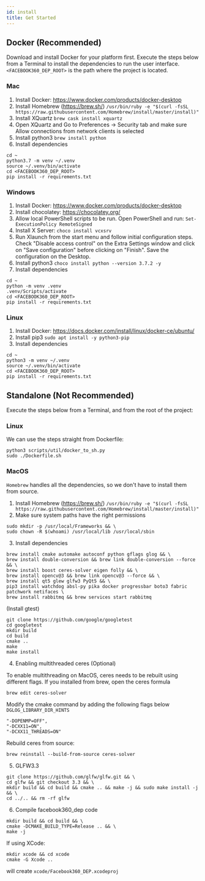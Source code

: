 ```yaml
---
id: install
title: Get Started
---
```


## Docker (Recommended)

Download and install Docker for your platform first.
Execute the steps below from a Terminal to install the dependencies to run the user interface.
`<FACEBOOK360_DEP_ROOT>` is the path where the project is located.

### Mac
1. Install Docker: https://www.docker.com/products/docker-desktop
2. Install Homebrew (https://brew.sh/)
`/usr/bin/ruby -e "$(curl -fsSL https://raw.githubusercontent.com/Homebrew/install/master/install)"`
3. Install XQuartz
`brew cask install xquartz`
4. Open XQuartz and Go to Preferences -> Security tab and make sure Allow connections from network clients is selected
5. Install python3
`brew install python`
6. Install dependencies
~~~~
cd ~
python3.7 -m venv ~/.venv
source ~/.venv/bin/activate
cd <FACEBOOK360_DEP_ROOT>
pip install -r requirements.txt
~~~~

### Windows
1. Install Docker: https://www.docker.com/products/docker-desktop
2. Install chocolatey: https://chocolatey.org/
3. Allow local PowerShell scripts to be run. Open PowerShell and run:
`Set-ExecutionPolicy RemoteSigned`
4. Install X Server:
`choco install vcxsrv`
5. Run Xlaunch from the start menu and follow initial configuration steps.
Check "Disable access control" on the Extra Settings window and click on "Save configuration" before clicking on "Finish". Save the configuration on the Desktop.
6. Install python3
`choco install python --version 3.7.2 -y`
7. Install dependencies
~~~~
cd ~
python -m venv .venv
.venv/Scripts/activate
cd <FACEBOOK360_DEP_ROOT>
pip install -r requirements.txt
~~~~

### Linux
1. Install Docker: https://docs.docker.com/install/linux/docker-ce/ubuntu/
2. Install pip3
`sudo apt install -y python3-pip`
3. Install dependencies
~~~~
cd ~
python3 -m venv ~/.venv
source ~/.venv/bin/activate
cd <FACEBOOK360_DEP_ROOT>
pip install -r requirements.txt
~~~~

## Standalone (Not Recommended)

Execute the steps below from a Terminal, and from the root of the project:

### Linux
We can use the steps straight from Dockerfile:
~~~~
python3 scripts/util/docker_to_sh.py
sudo ./Dockerfile.sh
~~~~

### MacOS
`Homebrew` handles all the dependencies, so we don't have to install them from source.

1. Install Homebrew (https://brew.sh/)
`/usr/bin/ruby -e "$(curl -fsSL https://raw.githubusercontent.com/Homebrew/install/master/install)"`
2. Make sure system paths have the right permissions
~~~~
sudo mkdir -p /usr/local/Frameworks && \
sudo chown -R $(whoami) /usr/local/lib /usr/local/sbin
~~~~
3. Install dependencies
~~~~
brew install cmake automake autoconf python gflags glog && \
brew install double-conversion && brew link double-conversion --force && \
brew install boost ceres-solver eigen folly && \
brew install opencv@3 && brew link opencv@3 --force && \
brew install qt5 glew glfw3 PyQt5 && \
pip3 install watchdog absl-py pika docker progressbar boto3 fabric patchwork netifaces \
brew install rabbitmq && brew services start rabbitmq
~~~~
(Install gtest)
~~~~
git clone https://github.com/google/googletest
cd googletest
mkdir build
cd build
cmake ..
make
make install
~~~~
4. Enabling multithreaded ceres (Optional)

To enable multithreading on MacOS, ceres needs to be rebuilt using different flags. If you installed from brew, open the ceres formula
~~~~
brew edit ceres-solver
~~~~
Modify the cmake command by adding the following flags below `DGLOG_LIBRARY_DIR_HINTS`
~~~~
"-DOPENMP=OFF",
"-DCXX11=ON",
"-DCXX11_THREADS=ON"
~~~~
Rebuild ceres from source:
~~~~
brew reinstall --build-from-source ceres-solver
~~~~
5. GLFW3.3
~~~~
git clone https://github.com/glfw/glfw.git && \
cd glfw && git checkout 3.3 && \
mkdir build && cd build && cmake .. && make -j && sudo make install -j && \
cd ../.. && rm -rf glfw
~~~~
6. Compile facebook360_dep code
~~~~
mkdir build && cd build && \
cmake -DCMAKE_BUILD_TYPE=Release .. && \
make -j
~~~~
If using XCode:
~~~~
mkdir xcode && cd xcode
cmake -G Xcode ..
~~~~
will create `xcode/Facebook360_DEP.xcodeproj`
